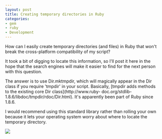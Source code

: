 ```yaml
---
layout: post
title: Creating temporary directories in Ruby
categories:
- gem
- ruby
- Development
---
```

How can I easily create temporary directories (and files) in Ruby that won't
break the cross-platform compatibility of my script?

It took a bit of digging to locate this information, so I'll post it here in
the hope that the search engines will make it easier to find for the next
person with this question.

The answer is to use Dir.mktmpdir, which will magically appear in the Dir
class if you require 'tmpdir' in your script. Basically, [tmpdir adds methods
to the existing core Dir class](http://www.ruby-
doc.org/stdlib-1.8.6/libdoc/tmpdir/rdoc/Dir.html). It's apparently been part
of Ruby since 1.8.6.

I would recommend using this standard library rather than rolling your own
because it lets your operating system worry about where to locate the
temporary directory.

![](http://media.tumblr.com/tumblr_lwvqm6EkVK1r3t3xr.png)
